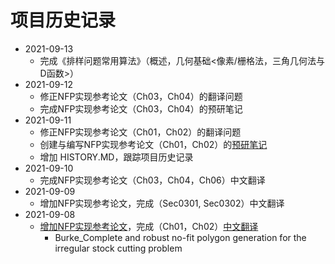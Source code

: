 # 项目历史记录

- 2021-09-13
  - 完成《排样问题常用算法》（概述，几何基础<像素/栅格法，三角几何法与D函数>）
- 2021-09-12
  - 修正NFP实现参考论文（Ch03，Ch04）的翻译问题
  - 完成NFP实现参考论文（Ch03，Ch04）的预研笔记
- 2021-09-11
  - 修正NFP实现参考论文（Ch01，Ch02）的翻译问题
  - 创建与编写NFP实现参考论文（Ch01，Ch02）的[预研笔记](papers/Notes/Burke_Notes_Complete%20and%20robust%20no-fit%20polygon%20generation%20for%20the%20irregular%20stock%20cutting%20problem.md)
  - 增加 HISTORY.MD，跟踪项目历史记录
- 2021-09-10
  - 完成NFP实现参考论文（Ch03，Ch04，Ch06）中文翻译
- 2021-09-09
  - 增加NFP实现参考论文，完成（Sec0301, Sec0302）中文翻译
- 2021-09-08
  - [增加NFP实现参考论文](papers/EN/Burke_Complete%20and%20robust%20no-fit%20polygon%20generation%20for%20the%20irregular%20stock%20cutting%20problem.pdf)，完成（Ch01，Ch02）[中文翻译](papers/CN/Burke_Complete%20and%20robust%20no-fit%20polygon%20generation%20for%20the%20irregular%20stock%20cutting%20problem.md)
    - Burke_Complete and robust no-fit polygon generation for the irregular stock cutting problem